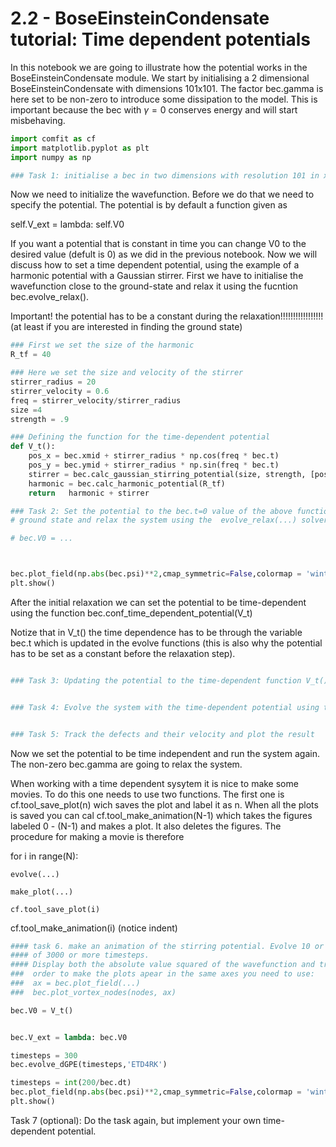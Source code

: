# 2.2 - BoseEinsteinCondensate tutorial: Time dependent potentials

In this notebook we are going to illustrate how the potential works in the BoseEinsteinCondensate module. We start by initialising a 2 dimensional BoseEinsteinCondensate with dimensions 101x101. The factor bec.gamma is here set to be non-zero to introduce some dissipation to the model. This is important because the bec with $\gamma = 0$ conserves energy and will start misbehaving.



```python
import comfit as cf
import matplotlib.pyplot as plt
import numpy as np

### Task 1: initialise a bec in two dimensions with resolution 101 in x and y. Make gamma = 0.05 


```

Now we need to initialize the wavefunction. Before we do that we need to specify the potential. The potential is by default a function given as

self.V_ext = lambda: self.V0

If you want a potential that is constant in time you can change V0 to the desired value (defult is 0) as we did in the previous notebook.  Now we will discuss how to set a time dependent potential, using the example of a harmonic potential with a Gaussian stirrer. First we have to initialise the wavefunction close to the ground-state and relax it using the fucntion bec.evolve_relax(). 

Important! the potential has to be a constant during the relaxation!!!!!!!!!!!!!!!!! (at least if you are interested in finding the ground state)



```python
### First we set the size of the harmonic
R_tf = 40

### Here we set the size and velocity of the stirrer
stirrer_radius = 20
stirrer_velocity = 0.6
freq = stirrer_velocity/stirrer_radius
size =4
strength = .9

### Defining the function for the time-dependent potential
def V_t():
    pos_x = bec.xmid + stirrer_radius * np.cos(freq * bec.t)
    pos_y = bec.ymid + stirrer_radius * np.sin(freq * bec.t)
    stirrer = bec.calc_gaussian_stirring_potential(size, strength, [pos_x, pos_y])
    harmonic = bec.calc_harmonic_potential(R_tf)
    return   harmonic + stirrer


```


```python
### Task 2: Set the potential to the bec.t=0 value of the above function, initialise the Thomas Fermi 
# ground state and relax the system using the  evolve_relax(...) solver for 20 time steps

# bec.V0 = ...



bec.plot_field(np.abs(bec.psi)**2,cmap_symmetric=False,colormap = 'winter')
plt.show()
```

After the initial relaxation we can set the potential to be time-dependent using the function bec.conf_time_dependent_potential(V_t)

Notize that in V_t() the time dependence has to be through the variable bec.t which is updated in the evolve functions (this is also why the potential has to be set as a constant before the relaxation step). 


```python

### Task 3: Updating the potential to the time-dependent function V_t() that we definded above


### Task 4: Evolve the system with the time-dependent potential using the ETD4RK scheme


### Task 5: Track the defects and their velocity and plot the result 


```

Now we set the potential to be time independent and run the system again. The non-zero bec.gamma are going to relax the system.


When working with a time dependent sysytem it is nice to make some movies. To do this one needs to use two functions. The first one is cf.tool_save_plot(n) wich saves the plot and label it as n. When all the plots is saved you can cal cf.tool_make_animation(N-1) which takes the figures labeled 0 - (N-1) and makes a plot. It also deletes the figures. The procedure for making a movie is therefore

for i in range(N):

    evolve(...)
    
    make_plot(...)
    
    cf.tool_save_plot(i)
   
cf.tool_make_animation(i) (notice indent)




```python
#### task 6. make an animation of the stirring potential. Evolve 10 or 20 timesteps between each frame for a total 
#### of 3000 or more timesteps.
#### Display both the absolute value squared of the wavefunction and track the vortices.  Notice that in
###  order to make the plots apear in the same axes you need to use:
###  ax = bec.plot_field(...)
###  bec.plot_vortex_nodes(nodes, ax) 
```


```python
bec.V0 = V_t()


bec.V_ext = lambda: bec.V0
```


```python
timesteps = 300
bec.evolve_dGPE(timesteps,'ETD4RK')

timesteps = int(200/bec.dt)
bec.plot_field(np.abs(bec.psi)**2,cmap_symmetric=False,colormap = 'winter')
plt.show()
```

Task 7 (optional): Do the task again, but implement your own time-dependent potential.  


```python

```
